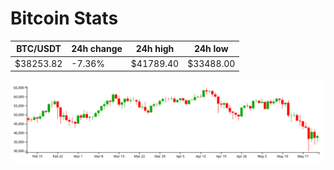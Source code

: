 # Bitcoin Stats

BTC/USDT|24h change|24h high|24h low|
|---|---|---|---|
|$38253.82|-7.36%|$41789.40|$33488.00|

<img src="./chart.svg">
